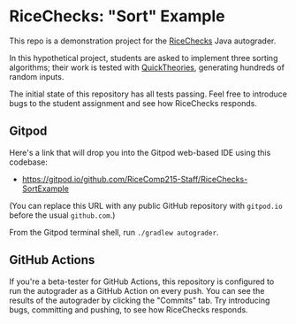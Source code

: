# RiceChecks: "Sort" Example

This repo is a demonstration project for the [RiceChecks](https://github.com/RiceComp215-Staff/RiceChecks/) Java autograder.

In this hypothetical project, students are asked to implement three sorting algorithms; their work is tested with [QuickTheories](https://github.com/quicktheories/QuickTheories), generating hundreds of random inputs.

The initial state of this repository has all tests passing. Feel free to introduce bugs to the student assignment and see how RiceChecks responds.

## Gitpod

Here's a link that will drop you into the Gitpod web-based IDE using this codebase:
- https://gitpod.io/github.com/RiceComp215-Staff/RiceChecks-SortExample

(You can replace this URL with any public GitHub repository with `gitpod.io` before the usual `github.com`.)

From the Gitpod terminal shell, run `./gradlew autograder`. 

## GitHub Actions

If you're a beta-tester for GitHub Actions, this repository is configured to run the autograder as a GitHub Action on every push. You can see the results of the autograder by clicking the "Commits" tab. Try introducing bugs, committing and pushing, to see how RiceChecks responds.
